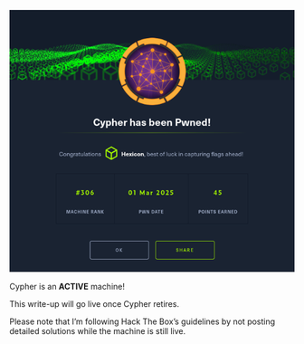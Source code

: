 ![pwned](Cypher_images/pwned.png)

Cypher is an **ACTIVE** machine!

This write-up will go live once Cypher retires.

Please note that I’m following Hack The Box’s guidelines by not posting detailed solutions while the machine is still live.
